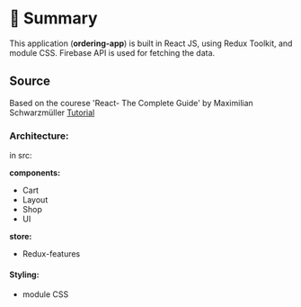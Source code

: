 # 📣 **Summary**

This application (**ordering-app**) is built in React JS, using Redux Toolkit, and module CSS. Firebase API is used for fetching the data.

## Source

Based on the courese 'React- The Complete Guide' by Maximilian Schwarzmüller  [Tutorial](https://www.udemy.com/course/react-the-complete-guide-incl-redux/)

### Architecture:

in src:

**components:**

- Cart
- Layout
- Shop
- UI

**store:**

- Redux-features

#### **Styling:**

- module CSS

